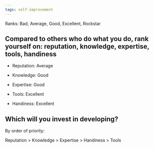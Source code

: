 ```yaml
---
tags: self-improvement
---
```

Ranks: Bad, Average, Good, Excellent, Rockstar
## Compared to others who do what you do, rank yourself on: reputation, knowledge, expertise, tools, handiness ##

- Reputation: Average

- Knowledge: Good

- Expertise: Good

- Tools: Excellent

- Handiness: Excellent

## Which will you invest in developing? ##

By order of priority:

Reputation > Knowledge > Expertise > Handiness > Tools
